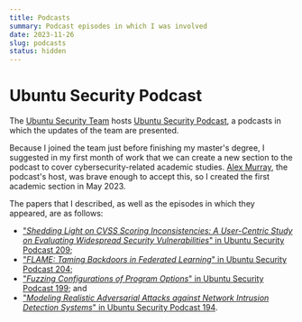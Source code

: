 ```yaml
---
title: Podcasts
summary: Podcast episodes in which I was involved
date: 2023-11-26
slug: podcasts
status: hidden
---
```


# Ubuntu Security Podcast

The [Ubuntu Security Team](https://wiki.ubuntu.com/SecurityTeam) hosts [Ubuntu Security Podcast](https://ubuntusecuritypodcast.org/), a podcasts in which the updates of the team are presented.

Because I joined the team just before finishing my master's degree, I suggested in my first month of work that we can create a new section to the podcast to cover cybersecurity-related academic studies. [Alex Murray](https://twitter.com/alex_murray), the podcast's host, was brave enough to accept this, so I created the first academic section in May 2023.

The papers that I described, as well as the episodes in which they appeared, are as follows:

- ["*Shedding Light on CVSS Scoring Inconsistencies: A User-Centric Study on Evaluating Widespread Security Vulnerabilities*" in Ubuntu Security Podcast 209](/usp-209);
- ["*FLAME: Taming Backdoors in Federated Learning*" in Ubuntu Security Podcast 204](/usp-204);
- ["*Fuzzing Configurations of Program Options*" in Ubuntu Security Podcast 199](/usp-199); and
- ["*Modeling Realistic Adversarial Attacks against Network Intrusion Detection Systems*" in Ubuntu Security Podcast 194](/usp-194).
